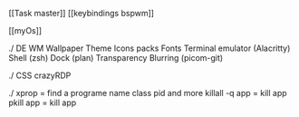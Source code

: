 [[Task master]]
[[keybindings bspwm]]

[[myOs]]

./ 
DE
WM
Wallpaper
Theme
Icons packs
Fonts
Terminal emulator (Alacritty)
Shell (zsh)
Dock (plan)
Transparency Blurring (picom-git)

./
CSS crazyRDP

./
xprop = find a programe name class pid and more
killall -q app = kill app
pkill app = kill app
